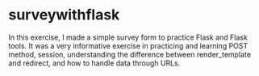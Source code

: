 # surveywithflask
In this exercise, I made a simple survey form to practice Flask and Flask tools. It was a very informative exercise in practicing and learning POST method, session, understanding the difference between render_template and redirect, and how to handle data through URLs. 

